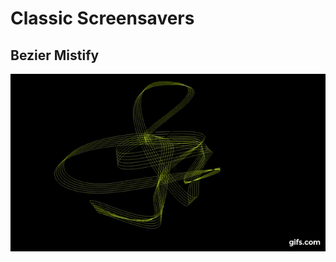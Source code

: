 # Classic Screensavers  

## Bezier Mistify 
![Bezier Mistify](01-bezier-mistify.gif "Bezier Mistify")
